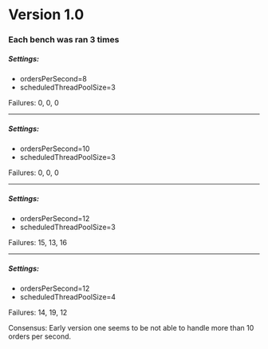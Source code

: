 # Version 1.0

### Each bench was ran 3 times

##### Settings:
* ordersPerSecond=8
* scheduledThreadPoolSize=3

Failures: 0, 0, 0

--------------------------------------------------------------------------------

##### Settings:
* ordersPerSecond=10
* scheduledThreadPoolSize=3

Failures: 0, 0, 0

--------------------------------------------------------------------------------

##### Settings:
* ordersPerSecond=12
* scheduledThreadPoolSize=3

Failures: 15, 13, 16

--------------------------------------------------------------------------------

##### Settings:
* ordersPerSecond=12
* scheduledThreadPoolSize=4

Failures: 14, 19, 12

Consensus: Early version one seems to be not able to handle more than 10 orders per second.